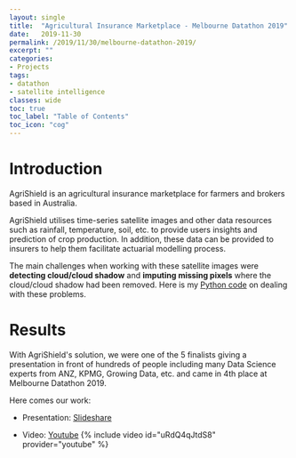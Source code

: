 ```yaml
---
layout: single
title:  "Agricultural Insurance Marketplace - Melbourne Datathon 2019"
date:   2019-11-30
permalink: /2019/11/30/melbourne-datathon-2019/
excerpt: ""
categories: 
- Projects
tags:
- datathon
- satellite intelligence
classes: wide
toc: true
toc_label: "Table of Contents"
toc_icon: "cog"
---
```



# Introduction

AgriShield is an agricultural insurance marketplace for farmers and brokers based in Australia.

AgriShield utilises time-series satellite images and other data resources such as rainfall, temperature, soil, etc. to provide users insights and prediction of crop production. In addition, these data can be provided to insurers to help them facilitate actuarial modelling process.

The main challenges when working with these satellite images were **detecting cloud/cloud shadow** and **imputing missing pixels** where the cloud/cloud shadow had been removed. Here is my [Python code](https://github.com/trungha-ngx/AgriShield-Melbourne-Datathon-2019) on dealing with these problems.

# Results

With AgriShield's solution, we were one of the 5 finalists giving a presentation in front of hundreds of people including many Data Science experts from ANZ, KPMG, Growing Data, etc. and came in 4th place at Melbourne Datathon 2019.

Here comes our work:

- Presentation: [Slideshare](https://www.slideshare.net/TrungHNguyn1/agrishield-melbourne-datathon-2019)

- Video: [Youtube](https://www.youtube.com/watch?v=uRdQ4qJtdS8)
{% include video id="uRdQ4qJtdS8" provider="youtube" %}




